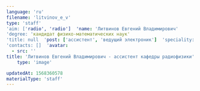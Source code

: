 ```yaml
---
language: 'ru'
filename: 'litvinov_e_v'
type: 'staff'
'aim: ['radio', 'radio']  'name: 'Литвинов Евгений Владимирович'
'degree: 'кандидат физико-математических наук'
'title: null  'post: ['ассистент', 'ведущий электроник']  'speciality: '(01.04.03) Радиофизика'
'contacts: []  'avatar:
  - src: ''
title: 'Литвинов Евгений Владимирович - ассистент кафедры радиофизики'
    type: 'image'

updatedAt: 1568360578
materialType: 'staff'
---
```


